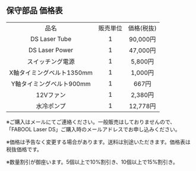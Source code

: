 ## 保守部品 価格表

<table class="packing-list" style="text-align:center;width:100%;">
    <tbody>
        <tr>
            <td>品名</td>
            <td>販売単位</td>
            <td>価格(税抜)</td>
        </tr>
        <tr>
            <td>DS Laser Tube</td>
            <td>1</td>
            <td>90,000円</td>
        </tr>
        <tr>
            <td>DS Laser Power</td>
            <td>1</td>
            <td>47,000円</td>
        </tr>
        <tr>
            <td>スイッチング電源</td>
            <td>1</td>
            <td>5,800円</td>
        </tr>
        <tr>
            <td>X軸タイミングベルト1350mm</td>
            <td>1</td>
            <td>1,000円</td>
        </tr>
        <tr>
            <td>Y軸タイミングベルト900mm</td>
            <td>1</td>
            <td>667円</td>
        </tr>
        <tr>
            <td>12Vファン</td>
            <td>1</td>
            <td>2,380円</td>
        </tr>
        <tr>
            <td>水冷ポンプ</td>
            <td>1</td>
            <td>12,778円</td>
        </tr>
    </tbody>
</table>

※ご購入はメールにてご連絡ください。一般販売はしておりませんので、「FABOOL Laser DS」ご購入時のメールアドレスでお申し込みください。

※価格は予告なく変更する場合があります。送料は別途いただきます。価格表は税抜価格です。

※数量割引が御座います。5個以上で10%割引き、10個以上で15%割引き。
